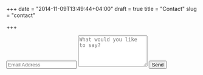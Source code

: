 +++
date = "2014-11-09T13:49:44+04:00"
draft = true
title = "Contact"
slug = "contact"

+++

<div class="py2">
  <form action="//formspree.io/your@email.address" method="POST" class="form-stacked form-light">
    <input type="text" name="email" class="input mobile-block" placeholder="Email Address">
    <textarea type="text" name="content" class="input mobile-block" rows="5" placeholder="What would you like to say?"></textarea>
    <input type="submit" class="button button-blue button-big mobile-block" value="Send">
  </form>
</div>
